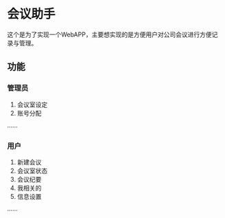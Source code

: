 # 会议助手

 这个是为了实现一个WebAPP，主要想实现的是方便用户对公司会议进行方便记录与管理。
 
## 功能

### 管理员

1. 会议室设定
2. 账号分配

······

### 用户

1. 新建会议
2. 会议室状态
3. 会议纪要
4. 我相关的
5. 信息设置

······
